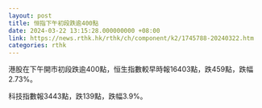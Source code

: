 ```yaml
---
layout: post
title: 恒指下午初段跌逾400點
date: 2024-03-22 13:15:28.000000000 +08:00
link: https://news.rthk.hk/rthk/ch/component/k2/1745788-20240322.htm
categories: rthk
---
```


港股在下午開市初段跌逾400點，恒生指數較早時報16403點，跌459點，跌幅2.73%。

科技指數報3443點，跌139點，跌幅3.9%。
